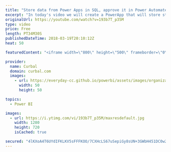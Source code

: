 ```yaml
---
title: "Store data from Power Apps in SQL, approve it in Power Automate and use it in Power BI"
excerpt: "In today's video we will create a PowerApp that will store stopwords in a SQL table on an on-prem server. The PowerApp will log the user of the app and a timestamp. After the stopword is sent to sql, a flow will be started to approve the new word. The data will then be imported in Power BI where the"
originalUrl: https://youtube.com/watch?v=193b7T_p35M
type: video
price: Free
length: PT34M30S
publishedDateTime: 2018-03-19T20:10:12Z
heat: 50

featuredContent: "<iframe width=\"800\" height=\"500\" frameborder=\"0\" src=\"https://www.youtube.com/embed/193b7T_p35M\" allow=\"accelerometer; autoplay; encrypted-media; gyroscope; picture-in-picture\" allowfullscreen></iframe>"

provider:
  name: Curbal
  domain: curbal.com
  images:
    - url: https://everyday-cc.github.io/powerbi/assets/images/organizations/curbal.com-50x50.jpg
      width: 50
      height: 50

topics:
  - Power BI

images:
  - url: https://i.ytimg.com/vi/193b7T_p35M/maxresdefault.jpg
    width: 1280
    height: 720
    isCached: true

secured: "4lKXoA4T6UYdIFKLKV5sFFFKOO/7CXHcLS67uSepiGy8sUN+3GWbH451DC0w2zMM+JYpj+w6G+hPljRq+OLuPYshIa5vKzfgPi45QYJHtTdGzPGwGdI7DJlJs7mkwEZQsKslnIDF/q902Ho7DfmAMGA1OMPMnzn2iIJGPWAIx31tvuEvD93taG7vgoxcqlIVwhuZXMu6BVfYi5D/h2Bzh/EMjtQu3T1dn1+snlwf9LkBhuJfkbHdzqycY3JNk6mMcwN3h6eO9UulTXpcblNFaqIsYxbX0zAD3ytmOjLJ7lsZFUxcm5xjcl93hQwr6WXIgeRB9FJvpW0sZ7uJ3YZySyujPUZogb2k9YQQW1GgGcZmsNe5K9OIk12ClTgWD6qXMLCxm8AZmr9CShF8MrYGO1tBT5HSF9RRe4ANm0T9qXE=;bxgdEcKGYLugT9dt2gzJoA=="
---
```



